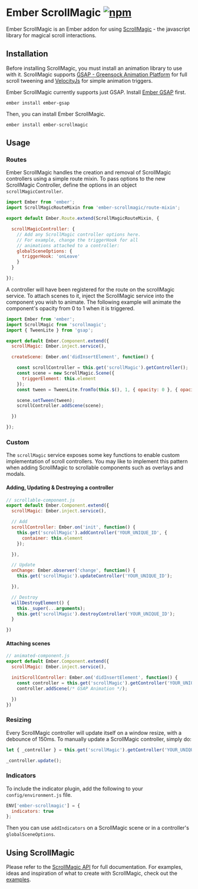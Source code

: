 Ember ScrollMagic [![npm](https://img.shields.io/npm/v/ember-scrollmagic.svg)](https://www.npmjs.com/package/ember-scrollmagic)
======

Ember ScrollMagic is an Ember addon for using [ScrollMagic](https://github.com/janpaepke/ScrollMagic) - the javascript library for magical scroll interactions.

## Installation

Before installing ScrollMagic, you must install an animation library to use with it. ScrollMagic supports [GSAP - Greensock Animation Platform](https://github.com/greensock/GreenSock-JS) for full scroll tweening and [VelocityJs](https://github.com/julianshapiro/velocity) for simple animation triggers.

Ember ScrollMagic currently supports just GSAP. Install [Ember GSAP](https://github.com/willviles/ember-gsap) first.

`ember install ember-gsap`

Then, you can install Ember ScrollMagic.

`ember install ember-scrollmagic`

## Usage

### Routes

Ember ScrollMagic handles the creation and removal of ScrollMagic controllers using a simple route mixin. To pass options to the new ScrollMagic Controller, define the options in an object `scrollMagicController`.

```javascript
import Ember from 'ember';
import ScrollMagicRouteMixin from 'ember-scrollmagic/route-mixin';

export default Ember.Route.extend(ScrollMagicRouteMixin, {

  scrollMagicController: {
    // Add any ScrollMagic controller options here.
    // For example, change the triggerHook for all
    // animations attached to a controller:
    globalSceneOptions: {
      triggerHook: 'onLeave'
    }
  }

});
```

A controller will have been registered for the route on the scrollMagic service. To attach scenes to it, inject the ScrollMagic service into the component you wish to animate. The following example will animate the component's opacity from 0 to 1 when it is triggered.

```javascript
import Ember from 'ember';
import ScrollMagic from 'scrollmagic';
import { TweenLite } from 'gsap';

export default Ember.Component.extend({
  scrollMagic: Ember.inject.service(),

  createScene: Ember.on('didInsertElement', function() {

    const scrollController = this.get('scrollMagic').getController();
    const scene = new ScrollMagic.Scene({
      triggerElement: this.element
    });
    const tween = TweenLite.fromTo(this.$(), 1, { opacity: 0 }, { opacity: 1 });

    scene.setTween(tween);
    scrollController.addScene(scene);

  })

});
```

### Custom
The `scrollMagic` service exposes some key functions to enable custom implementation of scroll controllers. You may like to implement this pattern when adding ScrollMagic to scrollable components such as overlays and modals.

#### Adding, Updating & Destroying a controller

```javascript
// scrollable-component.js
export default Ember.Component.extend({
  scrollMagic: Ember.inject.service(),

  // Add
  scrollController: Ember.on('init', function() {
    this.get('scrollMagic').addController('YOUR_UNIQUE_ID', {
      container: this.element
    });

  }),

  // Update
  onChange: Ember.observer('change', function() {
    this.get('scrollMagic').updateController('YOUR_UNIQUE_ID');

  }),

  // Destroy
  willDestroyElement() {
    this._super(...arguments);
    this.get('scrollMagic').destroyController('YOUR_UNIQUE_ID');
  }

})
```

#### Attaching scenes

```javascript
// animated-component.js
export default Ember.Component.extend({
  scrollMagic: Ember.inject.service(),

  initScrollController: Ember.on('didInsertElement', function() {
    const controller = this.get('scrollMagic').getController('YOUR_UNIQUE_ID');
    controller.addScene(/* GSAP Animation */);

  })
})
```

### Resizing

Every ScrollMagic controller will update itself on a window resize, with a debounce of 150ms. To manually update a ScrollMagic controller, simply do:

```javascript
let { _controller } = this.get('scrollMagic').getController('YOUR_UNIQUE_ID');

_controller.update();
```

### Indicators

To include the indicator plugin, add the following to your `config/environment.js` file.

```javascript
ENV['ember-scrollmagic'] = {
  indicators: true
};
```

Then you can use `addIndicators` on a ScrollMagic scene or in a controller's `globalSceneOptions`.

## Using ScrollMagic

Please refer to the [ScrollMagic API](http://scrollmagic.io/docs/index.html) for full documentation. For examples, ideas and inspiration of what to create with ScrollMagic, check out the [examples](http://scrollmagic.io/examples/).
